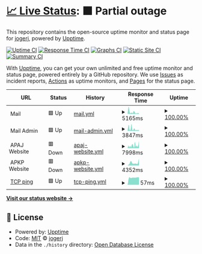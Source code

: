 # [📈 Live Status](https://jogerj.github.io/ap-upptime): <!--live status--> **🟧 Partial outage**

This repository contains the open-source uptime monitor and status page for [jogerj](https://jogerj.github.io/ap-upptime), powered by [Upptime](https://github.com/upptime/upptime).

[![Uptime CI](https://github.com/jogerj/ap-upptime/workflows/Uptime%20CI/badge.svg)](https://github.com/upptime/upptime/actions?query=workflow%3A%22Uptime+CI%22)
[![Response Time CI](https://github.com/jogerj/ap-upptime/workflows/Response%20Time%20CI/badge.svg)](https://github.com/upptime/upptime/actions?query=workflow%3A%22Response+Time+CI%22)
[![Graphs CI](https://github.com/jogerj/ap-upptime/workflows/Graphs%20CI/badge.svg)](https://github.com/upptime/upptime/actions?query=workflow%3A%22Graphs+CI%22)
[![Static Site CI](https://github.com/jogerj/ap-upptime/workflows/Static%20Site%20CI/badge.svg)](https://github.com/upptime/upptime/actions?query=workflow%3A%22Static+Site+CI%22)
[![Summary CI](https://github.com/jogerj/ap-upptime/workflows/Summary%20CI/badge.svg)](https://github.com/upptime/upptime/actions?query=workflow%3A%22Summary+CI%22)

With [Upptime](https://upptime.js.org), you can get your own unlimited and free uptime monitor and status page, powered entirely by a GitHub repository. We use [Issues](https://github.com/jogerj/ap-upptime/issues) as incident reports, [Actions](https://github.com/jogerj/ap-upptime/actions) as uptime monitors, and [Pages](https://jogerj.github.io/ap-upptime) for the status page.

<!--start: status pages-->
<!-- This summary is generated by Upptime (https://github.com/upptime/upptime) -->
<!-- Do not edit this manually, your changes will be overwritten -->
<!-- prettier-ignore -->
| URL | Status | History | Response Time | Uptime |
| --- | ------ | ------- | ------------- | ------ |
| <img alt="" src="https://favicons.githubusercontent.com/null" height="13"> Mail | 🟩 Up | [mail.yml](https://github.com/jogerj/ap-upptime/commits/HEAD/history/mail.yml) | <details><summary><img alt="Response time graph" src="./graphs/mail/response-time-week.png" height="20"> 5165ms</summary><br><a href="https://jogerj.github.io/ap-upptime/history/mail"><img alt="Response time 2578" src="https://img.shields.io/endpoint?url=https%3A%2F%2Fraw.githubusercontent.com%2Fjogerj%2Fap-upptime%2FHEAD%2Fapi%2Fmail%2Fresponse-time.json"></a><br><a href="https://jogerj.github.io/ap-upptime/history/mail"><img alt="24-hour response time 2751" src="https://img.shields.io/endpoint?url=https%3A%2F%2Fraw.githubusercontent.com%2Fjogerj%2Fap-upptime%2FHEAD%2Fapi%2Fmail%2Fresponse-time-day.json"></a><br><a href="https://jogerj.github.io/ap-upptime/history/mail"><img alt="7-day response time 5165" src="https://img.shields.io/endpoint?url=https%3A%2F%2Fraw.githubusercontent.com%2Fjogerj%2Fap-upptime%2FHEAD%2Fapi%2Fmail%2Fresponse-time-week.json"></a><br><a href="https://jogerj.github.io/ap-upptime/history/mail"><img alt="30-day response time 3231" src="https://img.shields.io/endpoint?url=https%3A%2F%2Fraw.githubusercontent.com%2Fjogerj%2Fap-upptime%2FHEAD%2Fapi%2Fmail%2Fresponse-time-month.json"></a><br><a href="https://jogerj.github.io/ap-upptime/history/mail"><img alt="1-year response time 2578" src="https://img.shields.io/endpoint?url=https%3A%2F%2Fraw.githubusercontent.com%2Fjogerj%2Fap-upptime%2FHEAD%2Fapi%2Fmail%2Fresponse-time-year.json"></a></details> | <details><summary><a href="https://jogerj.github.io/ap-upptime/history/mail">100.00%</a></summary><a href="https://jogerj.github.io/ap-upptime/history/mail"><img alt="All-time uptime 100.00%" src="https://img.shields.io/endpoint?url=https%3A%2F%2Fraw.githubusercontent.com%2Fjogerj%2Fap-upptime%2FHEAD%2Fapi%2Fmail%2Fuptime.json"></a><br><a href="https://jogerj.github.io/ap-upptime/history/mail"><img alt="24-hour uptime 100.00%" src="https://img.shields.io/endpoint?url=https%3A%2F%2Fraw.githubusercontent.com%2Fjogerj%2Fap-upptime%2FHEAD%2Fapi%2Fmail%2Fuptime-day.json"></a><br><a href="https://jogerj.github.io/ap-upptime/history/mail"><img alt="7-day uptime 100.00%" src="https://img.shields.io/endpoint?url=https%3A%2F%2Fraw.githubusercontent.com%2Fjogerj%2Fap-upptime%2FHEAD%2Fapi%2Fmail%2Fuptime-week.json"></a><br><a href="https://jogerj.github.io/ap-upptime/history/mail"><img alt="30-day uptime 100.00%" src="https://img.shields.io/endpoint?url=https%3A%2F%2Fraw.githubusercontent.com%2Fjogerj%2Fap-upptime%2FHEAD%2Fapi%2Fmail%2Fuptime-month.json"></a><br><a href="https://jogerj.github.io/ap-upptime/history/mail"><img alt="1-year uptime 100.00%" src="https://img.shields.io/endpoint?url=https%3A%2F%2Fraw.githubusercontent.com%2Fjogerj%2Fap-upptime%2FHEAD%2Fapi%2Fmail%2Fuptime-year.json"></a></details>
| <img alt="" src="https://favicons.githubusercontent.com/null" height="13"> Mail Admin | 🟩 Up | [mail-admin.yml](https://github.com/jogerj/ap-upptime/commits/HEAD/history/mail-admin.yml) | <details><summary><img alt="Response time graph" src="./graphs/mail-admin/response-time-week.png" height="20"> 3847ms</summary><br><a href="https://jogerj.github.io/ap-upptime/history/mail-admin"><img alt="Response time 2146" src="https://img.shields.io/endpoint?url=https%3A%2F%2Fraw.githubusercontent.com%2Fjogerj%2Fap-upptime%2FHEAD%2Fapi%2Fmail-admin%2Fresponse-time.json"></a><br><a href="https://jogerj.github.io/ap-upptime/history/mail-admin"><img alt="24-hour response time 1858" src="https://img.shields.io/endpoint?url=https%3A%2F%2Fraw.githubusercontent.com%2Fjogerj%2Fap-upptime%2FHEAD%2Fapi%2Fmail-admin%2Fresponse-time-day.json"></a><br><a href="https://jogerj.github.io/ap-upptime/history/mail-admin"><img alt="7-day response time 3847" src="https://img.shields.io/endpoint?url=https%3A%2F%2Fraw.githubusercontent.com%2Fjogerj%2Fap-upptime%2FHEAD%2Fapi%2Fmail-admin%2Fresponse-time-week.json"></a><br><a href="https://jogerj.github.io/ap-upptime/history/mail-admin"><img alt="30-day response time 2456" src="https://img.shields.io/endpoint?url=https%3A%2F%2Fraw.githubusercontent.com%2Fjogerj%2Fap-upptime%2FHEAD%2Fapi%2Fmail-admin%2Fresponse-time-month.json"></a><br><a href="https://jogerj.github.io/ap-upptime/history/mail-admin"><img alt="1-year response time 2146" src="https://img.shields.io/endpoint?url=https%3A%2F%2Fraw.githubusercontent.com%2Fjogerj%2Fap-upptime%2FHEAD%2Fapi%2Fmail-admin%2Fresponse-time-year.json"></a></details> | <details><summary><a href="https://jogerj.github.io/ap-upptime/history/mail-admin">100.00%</a></summary><a href="https://jogerj.github.io/ap-upptime/history/mail-admin"><img alt="All-time uptime 100.00%" src="https://img.shields.io/endpoint?url=https%3A%2F%2Fraw.githubusercontent.com%2Fjogerj%2Fap-upptime%2FHEAD%2Fapi%2Fmail-admin%2Fuptime.json"></a><br><a href="https://jogerj.github.io/ap-upptime/history/mail-admin"><img alt="24-hour uptime 100.00%" src="https://img.shields.io/endpoint?url=https%3A%2F%2Fraw.githubusercontent.com%2Fjogerj%2Fap-upptime%2FHEAD%2Fapi%2Fmail-admin%2Fuptime-day.json"></a><br><a href="https://jogerj.github.io/ap-upptime/history/mail-admin"><img alt="7-day uptime 100.00%" src="https://img.shields.io/endpoint?url=https%3A%2F%2Fraw.githubusercontent.com%2Fjogerj%2Fap-upptime%2FHEAD%2Fapi%2Fmail-admin%2Fuptime-week.json"></a><br><a href="https://jogerj.github.io/ap-upptime/history/mail-admin"><img alt="30-day uptime 100.00%" src="https://img.shields.io/endpoint?url=https%3A%2F%2Fraw.githubusercontent.com%2Fjogerj%2Fap-upptime%2FHEAD%2Fapi%2Fmail-admin%2Fuptime-month.json"></a><br><a href="https://jogerj.github.io/ap-upptime/history/mail-admin"><img alt="1-year uptime 100.00%" src="https://img.shields.io/endpoint?url=https%3A%2F%2Fraw.githubusercontent.com%2Fjogerj%2Fap-upptime%2FHEAD%2Fapi%2Fmail-admin%2Fuptime-year.json"></a></details>
| <img alt="" src="https://favicons.githubusercontent.com/null" height="13"> APAJ Website | 🟥 Down | [apaj-website.yml](https://github.com/jogerj/ap-upptime/commits/HEAD/history/apaj-website.yml) | <details><summary><img alt="Response time graph" src="./graphs/apaj-website/response-time-week.png" height="20"> 7998ms</summary><br><a href="https://jogerj.github.io/ap-upptime/history/apaj-website"><img alt="Response time 7832" src="https://img.shields.io/endpoint?url=https%3A%2F%2Fraw.githubusercontent.com%2Fjogerj%2Fap-upptime%2FHEAD%2Fapi%2Fapaj-website%2Fresponse-time.json"></a><br><a href="https://jogerj.github.io/ap-upptime/history/apaj-website"><img alt="24-hour response time 12631" src="https://img.shields.io/endpoint?url=https%3A%2F%2Fraw.githubusercontent.com%2Fjogerj%2Fap-upptime%2FHEAD%2Fapi%2Fapaj-website%2Fresponse-time-day.json"></a><br><a href="https://jogerj.github.io/ap-upptime/history/apaj-website"><img alt="7-day response time 7998" src="https://img.shields.io/endpoint?url=https%3A%2F%2Fraw.githubusercontent.com%2Fjogerj%2Fap-upptime%2FHEAD%2Fapi%2Fapaj-website%2Fresponse-time-week.json"></a><br><a href="https://jogerj.github.io/ap-upptime/history/apaj-website"><img alt="30-day response time 7563" src="https://img.shields.io/endpoint?url=https%3A%2F%2Fraw.githubusercontent.com%2Fjogerj%2Fap-upptime%2FHEAD%2Fapi%2Fapaj-website%2Fresponse-time-month.json"></a><br><a href="https://jogerj.github.io/ap-upptime/history/apaj-website"><img alt="1-year response time 7832" src="https://img.shields.io/endpoint?url=https%3A%2F%2Fraw.githubusercontent.com%2Fjogerj%2Fap-upptime%2FHEAD%2Fapi%2Fapaj-website%2Fresponse-time-year.json"></a></details> | <details><summary><a href="https://jogerj.github.io/ap-upptime/history/apaj-website">100.00%</a></summary><a href="https://jogerj.github.io/ap-upptime/history/apaj-website"><img alt="All-time uptime 100.00%" src="https://img.shields.io/endpoint?url=https%3A%2F%2Fraw.githubusercontent.com%2Fjogerj%2Fap-upptime%2FHEAD%2Fapi%2Fapaj-website%2Fuptime.json"></a><br><a href="https://jogerj.github.io/ap-upptime/history/apaj-website"><img alt="24-hour uptime 100.00%" src="https://img.shields.io/endpoint?url=https%3A%2F%2Fraw.githubusercontent.com%2Fjogerj%2Fap-upptime%2FHEAD%2Fapi%2Fapaj-website%2Fuptime-day.json"></a><br><a href="https://jogerj.github.io/ap-upptime/history/apaj-website"><img alt="7-day uptime 100.00%" src="https://img.shields.io/endpoint?url=https%3A%2F%2Fraw.githubusercontent.com%2Fjogerj%2Fap-upptime%2FHEAD%2Fapi%2Fapaj-website%2Fuptime-week.json"></a><br><a href="https://jogerj.github.io/ap-upptime/history/apaj-website"><img alt="30-day uptime 100.00%" src="https://img.shields.io/endpoint?url=https%3A%2F%2Fraw.githubusercontent.com%2Fjogerj%2Fap-upptime%2FHEAD%2Fapi%2Fapaj-website%2Fuptime-month.json"></a><br><a href="https://jogerj.github.io/ap-upptime/history/apaj-website"><img alt="1-year uptime 100.00%" src="https://img.shields.io/endpoint?url=https%3A%2F%2Fraw.githubusercontent.com%2Fjogerj%2Fap-upptime%2FHEAD%2Fapi%2Fapaj-website%2Fuptime-year.json"></a></details>
| <img alt="" src="https://favicons.githubusercontent.com/null" height="13"> APKP Website | 🟥 Down | [apkp-website.yml](https://github.com/jogerj/ap-upptime/commits/HEAD/history/apkp-website.yml) | <details><summary><img alt="Response time graph" src="./graphs/apkp-website/response-time-week.png" height="20"> 4352ms</summary><br><a href="https://jogerj.github.io/ap-upptime/history/apkp-website"><img alt="Response time 5129" src="https://img.shields.io/endpoint?url=https%3A%2F%2Fraw.githubusercontent.com%2Fjogerj%2Fap-upptime%2FHEAD%2Fapi%2Fapkp-website%2Fresponse-time.json"></a><br><a href="https://jogerj.github.io/ap-upptime/history/apkp-website"><img alt="24-hour response time 10229" src="https://img.shields.io/endpoint?url=https%3A%2F%2Fraw.githubusercontent.com%2Fjogerj%2Fap-upptime%2FHEAD%2Fapi%2Fapkp-website%2Fresponse-time-day.json"></a><br><a href="https://jogerj.github.io/ap-upptime/history/apkp-website"><img alt="7-day response time 4352" src="https://img.shields.io/endpoint?url=https%3A%2F%2Fraw.githubusercontent.com%2Fjogerj%2Fap-upptime%2FHEAD%2Fapi%2Fapkp-website%2Fresponse-time-week.json"></a><br><a href="https://jogerj.github.io/ap-upptime/history/apkp-website"><img alt="30-day response time 4878" src="https://img.shields.io/endpoint?url=https%3A%2F%2Fraw.githubusercontent.com%2Fjogerj%2Fap-upptime%2FHEAD%2Fapi%2Fapkp-website%2Fresponse-time-month.json"></a><br><a href="https://jogerj.github.io/ap-upptime/history/apkp-website"><img alt="1-year response time 5129" src="https://img.shields.io/endpoint?url=https%3A%2F%2Fraw.githubusercontent.com%2Fjogerj%2Fap-upptime%2FHEAD%2Fapi%2Fapkp-website%2Fresponse-time-year.json"></a></details> | <details><summary><a href="https://jogerj.github.io/ap-upptime/history/apkp-website">100.00%</a></summary><a href="https://jogerj.github.io/ap-upptime/history/apkp-website"><img alt="All-time uptime 100.00%" src="https://img.shields.io/endpoint?url=https%3A%2F%2Fraw.githubusercontent.com%2Fjogerj%2Fap-upptime%2FHEAD%2Fapi%2Fapkp-website%2Fuptime.json"></a><br><a href="https://jogerj.github.io/ap-upptime/history/apkp-website"><img alt="24-hour uptime 100.00%" src="https://img.shields.io/endpoint?url=https%3A%2F%2Fraw.githubusercontent.com%2Fjogerj%2Fap-upptime%2FHEAD%2Fapi%2Fapkp-website%2Fuptime-day.json"></a><br><a href="https://jogerj.github.io/ap-upptime/history/apkp-website"><img alt="7-day uptime 100.00%" src="https://img.shields.io/endpoint?url=https%3A%2F%2Fraw.githubusercontent.com%2Fjogerj%2Fap-upptime%2FHEAD%2Fapi%2Fapkp-website%2Fuptime-week.json"></a><br><a href="https://jogerj.github.io/ap-upptime/history/apkp-website"><img alt="30-day uptime 100.00%" src="https://img.shields.io/endpoint?url=https%3A%2F%2Fraw.githubusercontent.com%2Fjogerj%2Fap-upptime%2FHEAD%2Fapi%2Fapkp-website%2Fuptime-month.json"></a><br><a href="https://jogerj.github.io/ap-upptime/history/apkp-website"><img alt="1-year uptime 100.00%" src="https://img.shields.io/endpoint?url=https%3A%2F%2Fraw.githubusercontent.com%2Fjogerj%2Fap-upptime%2FHEAD%2Fapi%2Fapkp-website%2Fuptime-year.json"></a></details>
| <img alt="" src="https://favicons.githubusercontent.com/null" height="13"> [TCP ping](1.1.1.1) | 🟩 Up | [tcp-ping.yml](https://github.com/jogerj/ap-upptime/commits/HEAD/history/tcp-ping.yml) | <details><summary><img alt="Response time graph" src="./graphs/tcp-ping/response-time-week.png" height="20"> 57ms</summary><br><a href="https://jogerj.github.io/ap-upptime/history/tcp-ping"><img alt="Response time 71" src="https://img.shields.io/endpoint?url=https%3A%2F%2Fraw.githubusercontent.com%2Fjogerj%2Fap-upptime%2FHEAD%2Fapi%2Ftcp-ping%2Fresponse-time.json"></a><br><a href="https://jogerj.github.io/ap-upptime/history/tcp-ping"><img alt="24-hour response time 58" src="https://img.shields.io/endpoint?url=https%3A%2F%2Fraw.githubusercontent.com%2Fjogerj%2Fap-upptime%2FHEAD%2Fapi%2Ftcp-ping%2Fresponse-time-day.json"></a><br><a href="https://jogerj.github.io/ap-upptime/history/tcp-ping"><img alt="7-day response time 57" src="https://img.shields.io/endpoint?url=https%3A%2F%2Fraw.githubusercontent.com%2Fjogerj%2Fap-upptime%2FHEAD%2Fapi%2Ftcp-ping%2Fresponse-time-week.json"></a><br><a href="https://jogerj.github.io/ap-upptime/history/tcp-ping"><img alt="30-day response time 65" src="https://img.shields.io/endpoint?url=https%3A%2F%2Fraw.githubusercontent.com%2Fjogerj%2Fap-upptime%2FHEAD%2Fapi%2Ftcp-ping%2Fresponse-time-month.json"></a><br><a href="https://jogerj.github.io/ap-upptime/history/tcp-ping"><img alt="1-year response time 71" src="https://img.shields.io/endpoint?url=https%3A%2F%2Fraw.githubusercontent.com%2Fjogerj%2Fap-upptime%2FHEAD%2Fapi%2Ftcp-ping%2Fresponse-time-year.json"></a></details> | <details><summary><a href="https://jogerj.github.io/ap-upptime/history/tcp-ping">100.00%</a></summary><a href="https://jogerj.github.io/ap-upptime/history/tcp-ping"><img alt="All-time uptime 100.00%" src="https://img.shields.io/endpoint?url=https%3A%2F%2Fraw.githubusercontent.com%2Fjogerj%2Fap-upptime%2FHEAD%2Fapi%2Ftcp-ping%2Fuptime.json"></a><br><a href="https://jogerj.github.io/ap-upptime/history/tcp-ping"><img alt="24-hour uptime 100.00%" src="https://img.shields.io/endpoint?url=https%3A%2F%2Fraw.githubusercontent.com%2Fjogerj%2Fap-upptime%2FHEAD%2Fapi%2Ftcp-ping%2Fuptime-day.json"></a><br><a href="https://jogerj.github.io/ap-upptime/history/tcp-ping"><img alt="7-day uptime 100.00%" src="https://img.shields.io/endpoint?url=https%3A%2F%2Fraw.githubusercontent.com%2Fjogerj%2Fap-upptime%2FHEAD%2Fapi%2Ftcp-ping%2Fuptime-week.json"></a><br><a href="https://jogerj.github.io/ap-upptime/history/tcp-ping"><img alt="30-day uptime 100.00%" src="https://img.shields.io/endpoint?url=https%3A%2F%2Fraw.githubusercontent.com%2Fjogerj%2Fap-upptime%2FHEAD%2Fapi%2Ftcp-ping%2Fuptime-month.json"></a><br><a href="https://jogerj.github.io/ap-upptime/history/tcp-ping"><img alt="1-year uptime 100.00%" src="https://img.shields.io/endpoint?url=https%3A%2F%2Fraw.githubusercontent.com%2Fjogerj%2Fap-upptime%2FHEAD%2Fapi%2Ftcp-ping%2Fuptime-year.json"></a></details>

<!--end: status pages-->

[**Visit our status website →**](https://jogerj.github.io/ap-upptime)

## 📄 License

- Powered by: [Upptime](https://github.com/upptime/upptime)
- Code: [MIT](./LICENSE) © [jogerj](https://jogerj.github.io/ap-upptime)
- Data in the `./history` directory: [Open Database License](https://opendatacommons.org/licenses/odbl/1-0/)
